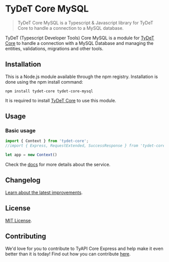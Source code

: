 # TyDeT Core MySQL
> TyDeT Core MySQL is a Typescript & Javascript library for TyDeT Core to handle a connection to a MySQL database.

TyDeT (Typescript Developer Tools) Core MySQL is a module for [TyDeT Core][tydet-core] to handle a connection with a MySQL Database and managing the entities, validations, migrations and other tools.

## Installation

This is a Node.js module available through the npm registry. Installation is done using the npm install command:

```shell
npm install tydet-core tydet-core-mysql
```

It is required to install [TyDeT Core][tydet-core] to use this module.

## Usage

### Basic usage

```js
import { Context } from 'tydet-core';
//import { Express, RequestExtended, SuccessResponse } from 'tydet-core-express';

let app = new Context()

```

Check the [docs][docs] for more details about the service.

## Changelog

[Learn about the latest improvements][changelog].

## License

[MIT License][license].

## Contributing

We'd love for you to contribute to TyAPI Core Express and help make it even better than it is today! Find out how you can contribute [here][contribute].



<!-- Markdown link & img dfn's -->
[license]: ./LICENSE
[changelog]: ./CHANGELOG.md
[contribute]: ./CONTRIBUTING.md
[tydet-core]: https://github.com/Kabany/tydet-core
[docs]: ./docs/README.md